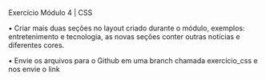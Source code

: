 ##

Exercício Módulo 4 | CSS


• Criar mais duas seções no layout criado
durante o módulo, exemplos:
entretenimento e tecnologia, as novas
seções conter outras notícias e
diferentes cores.

• Envie os arquivos para o Github em uma
branch chamada exercício_css e nos envie
o link

##